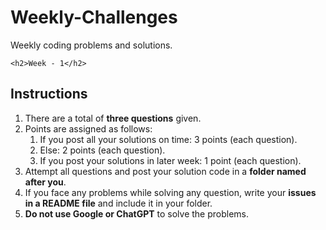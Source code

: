 # Weekly-Challenges
Weekly coding problems and solutions.

    <h2>Week - 1</h2>
</div>

## Instructions

1. There are a total of **three questions** given.
2. Points are assigned as follows:
    <br>
    1. If you post all your solutions on time: 3 points (each question).
    2. Else: 2 points (each question).
    3. If you post your solutions in later week: 1 point (each question).
3. Attempt all questions and post your solution code in a **folder named after you**.
4. If you face any problems while solving any question, write your **issues in a README file** and include it in your folder.
5. **Do not use Google or ChatGPT** to solve the problems.

